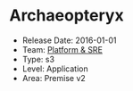 # Archaeopteryx
* Release Date: 2016-01-01
* Team: [Platform & SRE](./../teams/platform.md)
* Type: s3
* Level: Application
* Area: Premise v2
